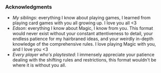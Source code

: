 ### Acknowledgments

* _My siblings_: everything I know about playing games, I learned from playing card games with you all growing up. I love you all <3
* _Edson_: everything I know about Magic, I know from you. This format would never exist without your constant attentiveness to detail, your endless patience for my hairbraned ideas, and your weirdly in-depth knowledge of the comprehensive rules. I love playing Magic with you, and I love you <3
* _Every player who's playtested_: I immensely appreciate your patience dealing with the shifting rules and restrictions, this format wouldn't be where it is without you all.
